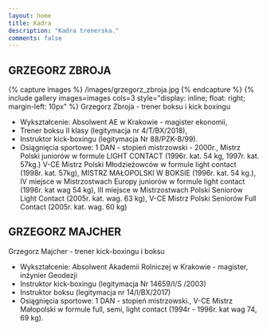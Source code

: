 ```yaml
---
layout: home
title: Kadra
description: "Kadra trenerska."
comments: false
---
```

## GRZEGORZ ZBROJA
{% capture images %}
	/images/grzegorz_zbroja.jpg
{% endcapture %}
{% include gallery images=images cols=3 style="display: inline; float: right; margin-left: 10px" %}
Grzegorz Zbroja - trener boksu i kick boxingu 
* Wykształcenie: Absolwent AE w Krakowie - magister ekonomii,
* Trener boksu II klasy (legitymacja nr 4/T/BX/2018),
* Instruktor kick-boxingu (legitymacja Nr 88/PZK-B/99). 
* Osiągnięcia sportowe: 1 DAN - stopień mistrzowski - 2000r., Mistrz Polski juniorów w formule LIGHT CONTACT (1996r. kat. 54 kg, 1997r. kat. 57kg.) V-CE Mistrz Polski Młodzieżowców w formule light contact (1998r. kat. 57kg), MISTRZ MAŁOPOLSKI W BOKSIE (1996r. kat. 54 kg.), IV miejsce w Mistrzostwach Europy juniorów w formule light contact (1996r. kat wag 54 kg), III miejsce w Mistrzostwach Polski Seniorów Light Contact (2005r. kat. wag. 63 kg), V-CE Mistrz Polski Seniorów Full Contact (2005r. kat. wag. 60 kg)

## GRZEGORZ MAJCHER

Grzegorz Majcher - trener kick-boxingu i boksu
* Wykształcenie: Absolwent Akademii Rolniczej w Krakowie - magister, inżynier Geodezji 
* Instruktor kick-boxingu (legitymacja Nr 14659/I/S /2003)
* Instruktor boksu (legitymacja nr 14/I/BX/2017)
* Osiągnięcia sportowe: 1 DAN - stopień mistrzowski., V-CE Mistrz Małopolski w formule full, semi, light contact (1994r - 1996r. kat wag 74, 69 kg).
